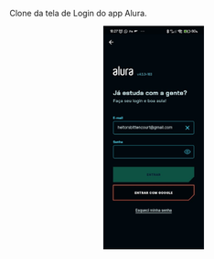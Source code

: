 Clone da tela de Login do app Alura. 

<div align="center">
  <img src="https://github.com/hei-bittencourt/react-native-p1/blob/master/assets/tela-login-alura-app.jpg" width="35%" height="55%">
</div>
